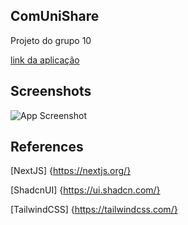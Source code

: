## ComUniShare

Projeto do grupo 10 

[link da aplicação](https://com-uni-share-odv18nr29-pedromotta462.vercel.app/)

## Screenshots

![App Screenshot](https://i.postimg.cc/8PcvQ4QM/screencapture-localhost-3000-2023-10-02-05-08-19.png)


## References

[NextJS] {https://nextjs.org/}

[ShadcnUI] {https://ui.shadcn.com/}

[TailwindCSS] {https://tailwindcss.com/}